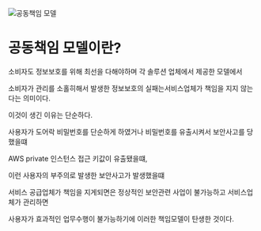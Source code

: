![공동책임 모델](https://www.cisecurity.org/-/media/project/cisecurity/cisecurity/data/media/img/uploads/2020/06/cis-hardened-images-shared-responsibility-model-2020-0608-1536x663.png)

# 공동책임 모델이란?

소비자도 정보보호를 위해 최선을 다해야하며 각 솔루션 업체에서 제공한 모델에서 

소비자가 관리를 소홀히해서 발생한 정보보호의 실패는서비스업체가 책임을 지지 않는다는 의미이다. 

이것이 생긴 이유는 단순하다.

사용자가 도어락 비밀번호를 단순하게 하였거나 비밀번호를 유출시켜서 보안사고를 당했을떄

AWS private 인스턴스 접근 키값이 유출됐을떄, 

이런 사용자의 부주의로 발생한 보안사고가 발생했을떄 

서비스 공급업체가 책임을 지게되면은 정상적인 보안관련 사업이 불가능하고 서비스업체가 관리하면

사용자가 효과적인 업무수행이 불가능하기에 이러한 책임모델이 탄생한 것이다.